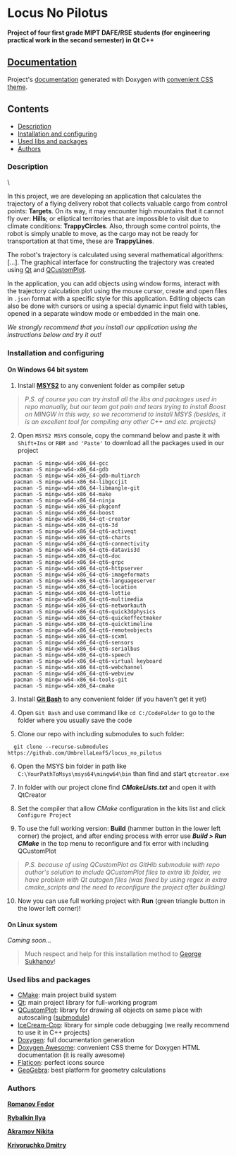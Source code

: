 # Locus No Pilotus

**Project of four first grade MIPT DAFE/RSE students (for engineering practical work in the second semester) in Qt C++**

## [Documentation](https://umbrellaleaf5.github.io/locus_no_pilotus/index.html)
Project's [documentation](https://umbrellaleaf5.github.io/locus_no_pilotus/index.html) generated with Doxygen with [convenient CSS theme](#used-libs-and-packages).

## Contents
  * [Description](#description)
  * [Installation and configuring](#installation-and-configuring "with using MSYS")
  * [Used libs and packages](#used-libs-and-packages "we are using GitHub submodules feature 😎")
  * [Authors](#authors "the best guys")

### Description  
\

In this project, we are developing an application that calculates the trajectory of a flying delivery robot that collects valuable cargo from control points: **Targets**. 
On its way, it may encounter high mountains that it cannot fly over: **Hills**; or elliptical territories that are impossible to visit due to climate conditions: **TrappyCircles**. 
Also, through some control points, the robot is simply unable to move, as the cargo may not be ready for transportation at that time, these are **TrappyLines**. 

The robot's trajectory is calculated using several mathematical algorithms: [...]. 
The graphical interface for constructing the trajectory was created using [Qt](#used-libs-and-packages) and [QCustomPlot](#used-libs-and-packages). 

In the application, you can add objects using window forms, interact with the trajectory calculation plot using the mouse cursor, create and open files in ```.json``` format with a specific style for this application. Editing objects can also be done with cursors or using a special dynamic input field with tables, opened in a separate window mode or embedded in the main one. 

*We strongly recommend that you install our application using the instructions below and try it out!*

### Installation and configuring

#### On Windows 64 bit system
1) Install **[MSYS2](https://www.msys2.org/)** to any convenient folder as compiler setup
> *P.S. of course you can try install all the libs and packages used in repo manually, but our team got pain and tears trying to install Boost on MINGW in this way, so we recommend to install MSYS (besides, it is an excellent tool for compiling any other C++ and etc. projects)*

2) Open ```MSYS2 MSYS``` console, copy the command below and paste it with ```Shift+Ins``` or ```RBM and 'Paste'``` to download all the packages used in our project
```
  pacman -S mingw-w64-x86_64-gcc
  pacman -S mingw-w64-x86_64-gdb
  pacman -S mingw-w64-x86_64-gdb-multiarch
  pacman -S mingw-w64-x86_64-libgccjit 
  pacman -S mingw-w64-x86_64-libmangle-git 
  pacman -S mingw-w64-x86_64-make
  pacman -S mingw-w64-x86_64-ninja
  pacman -S mingw-w64-x86_64-pkgconf
  pacman -S mingw-w64-x86_64-boost
  pacman -S mingw-w64-x86_64-qt-creator
  pacman -S mingw-w64-x86_64-qt6-3d
  pacman -S mingw-w64-x86_64-qt6-activeqt
  pacman -S mingw-w64-x86_64-qt6-charts 
  pacman -S mingw-w64-x86_64-qt6-connectivity 
  pacman -S mingw-w64-x86_64-qt6-datavis3d
  pacman -S mingw-w64-x86_64-qt6-doc 
  pacman -S mingw-w64-x86_64-qt6-grpc 
  pacman -S mingw-w64-x86_64-qt6-httpserver 
  pacman -S mingw-w64-x86_64-qt6-imageformats 
  pacman -S mingw-w64-x86_64-qt6-languageserver
  pacman -S mingw-w64-x86_64-qt6-location 
  pacman -S mingw-w64-x86_64-qt6-lottie 
  pacman -S mingw-w64-x86_64-qt6-multimedia 
  pacman -S mingw-w64-x86_64-qt6-networkauth 
  pacman -S mingw-w64-x86_64-qt6-quick3dphysics 
  pacman -S mingw-w64-x86_64-qt6-quickeffectmaker 
  pacman -S mingw-w64-x86_64-qt6-quicktimeline 
  pacman -S mingw-w64-x86_64-qt6-remoteobjects 
  pacman -S mingw-w64-x86_64-qt6-scxml
  pacman -S mingw-w64-x86_64-qt6-sensors 
  pacman -S mingw-w64-x86_64-qt6-serialbus 
  pacman -S mingw-w64-x86_64-qt6-speech 
  pacman -S mingw-w64-x86_64-qt6-virtual keyboard 
  pacman -S mingw-w64-x86_64-qt6-webchannel 
  pacman -S mingw-w64-x86_64-qt6-webview 
  pacman -S mingw-w64-x86_64-tools-git
  pacman -S mingw-w64-x86_64-cmake
```

3) Install **[Git Bash](https://gitforwindows.org/)** to any convenient folder (if you haven't get it yet) 

4) Open ```Git Bash``` and use command like ```cd C:/CodeFolder``` to go to the folder where you usually save the code

5) Clone our repo with including submodules to such folder:
``` 
  git clone --recurse-submodules https://github.com/UmbrellaLeaf5/locus_no_pilotus 
```

6) Open the MSYS bin folder in path like ```C:\YourPathToMsys\msys64\mingw64\bin``` than find and start ```qtcreator.exe```

7) In folder with our project clone find ***CMakeLists.txt*** and open it with QtCreator

8) Set the compiler that allow *CMake* configuration in the kits list and click ```Configure Project```

9) To use the full working version: **Build** (hammer button in the lower left corner) the project, and after ending process with error use ***Build > Run CMake*** in the top menu to reconfigure and fix error with including QCustomPlot
> *P.S. because of using QCustomPlot as GitHib submodule with repo author's solution to include QCustomPlot files to extra *lib* folder, we have problem with Qt autogen files (was fixed by using regex in extra cmake_scripts and the need to reconfigure the project after building)*

10) Now you can use full working project with **Run** (green triangle button in the lower left corner)!

#### On Linux system

*Coming soon...*

> Much respect and help for this installation method to [George Sukhanov](https://github.com/TheFueRr "our colleague with an equally interesting project on processing experimental data")!

### Used libs and packages
* [CMake](https://cmake.org/): main project build system
* [Qt](https://www.qt.io/): main project library for full-working program
* [QCustomPlot](https://www.qcustomplot.com/): library for drawing all objects on same place with autoscaling ([submodule](https://github.com/legerch/QCustomPlot-library "reference for submodule with lib in GitHub"))
* [IceCream-Cpp](https://github.com/renatoGarcia/icecream-cpp): library for simple code debugging (we really recommend to use it in C++ projects)
* [Doxygen](https://www.doxygen.nl/): full documentation generation
* [Doxygen Awesome](https://github.com/jothepro/doxygen-awesome-css): convenient CSS theme for Doxygen HTML documentation (it is really awesome)
* [Flaticon](https://www.flaticon.com/): perfect icons source
* [GeoGebra](https://www.geogebra.org/): best platform for geometry calculations


### Authors
**[Romanov Fedor](https://github.com/Romanov-Fedor "math greatest gigachad (Desmos proger)")**

**[Rybalkin Ilya](https://github.com/Stargazer2005 "traveling salesman problem and Dijkstra algos enjoyer")**

**[Akramov Nikita](https://github.com/MrWh1teF0x "jsons, gui forms and cursors hero")**

**[Krivoruchko Dmitry](https://github.com/UmbrellaLeaf5 "repo manager and gui guy")**
